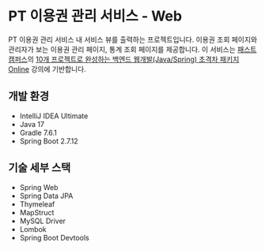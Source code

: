 # PT 이용권 관리 서비스 - Web

PT 이용권 관리 서비스 내 서비스 뷰를 출력하는 프로젝트입니다. 이용권 조회 페이지와 관리자가 보는 이용권 관리 페이지, 통계 조회 페이지를 제공합니다.
이 서비스는 [패스트캠퍼스](https://fastcampus.co.kr/)의 [10개 프로젝트로 완성하는 백엔드 웹개발(Java/Spring) 초격차 패키지 Online](https://fastcampus.co.kr/dev_online_befinal) 강의에 기반합니다.

## 개발 환경
* IntelliJ IDEA Ultimate
* Java 17
* Gradle 7.6.1
* Spring Boot 2.7.12

## 기술 세부 스택

* Spring Web
* Spring Data JPA
* Thymeleaf
* MapStruct
* MySQL Driver
* Lombok
* Spring Boot Devtools
